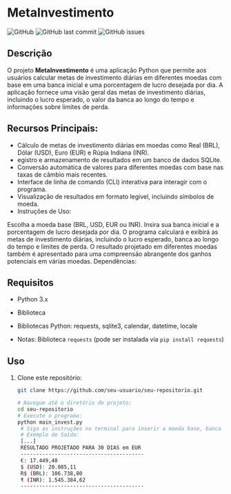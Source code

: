# MetaInvestimento

![GitHub](https://img.shields.io/github/license/seu-usuario/seu-repositorio)
![GitHub last commit](https://img.shields.io/github/last-commit/seu-usuario/seu-repositorio)
![GitHub issues](https://img.shields.io/github/issues-raw/seu-usuario/seu-repositorio)

## Descrição

O projeto **MetaInvestimento** é uma aplicação Python que permite aos usuários calcular metas de investimento diárias em diferentes moedas com base em uma banca inicial e uma porcentagem de lucro desejada por dia. A aplicação fornece uma visão geral das metas de investimento diárias, incluindo o lucro esperado, o valor da banca ao longo do tempo e informações sobre limites de perda.

## Recursos Principais:

- Cálculo de metas de investimento diárias em moedas como Real (BRL), Dólar (USD), Euro (EUR) e Rúpia Indiana (INR).
- egistro e armazenamento de resultados em um banco de dados SQLite.
- Conversão automática de valores para diferentes moedas com base nas taxas de câmbio mais recentes.
- Interface de linha de comando (CLI) interativa para interagir com o programa.
- Visualização de resultados em formato legível, incluindo símbolos de moeda.
- Instruções de Uso:

Escolha a moeda base (BRL, USD, EUR ou INR).
Insira sua banca inicial e a porcentagem de lucro desejada por dia.
O programa calculará e exibirá as metas de investimento diárias, incluindo o lucro esperado, banca ao longo do tempo e limites de perda.
O resultado projetado em diferentes moedas também é apresentado para uma compreensão abrangente dos ganhos potenciais em várias moedas.
Dependências:

## Requisitos

- Python 3.x
- Biblioteca 

- Bibliotecas Python: requests, sqlite3, calendar, datetime, locale
- Notas: Biblioteca `requests` (pode ser instalada via `pip install requests`)

## Uso

1. Clone este repositório:

   ```bash
   git clone https://github.com/seu-usuario/seu-repositorio.git

   # Navegue até o diretório do projeto:
   cd seu-repositorio
   # Execute o programa:
   python main_invest.py
    # Siga as instruções no terminal para inserir a moeda base, banca inicial e porcentagem de lucro por dia.
    # Exemplo de Saída:
    [...]
    RESULTADO PROJETADO PARA 30 DIAS em EUR
    ----------------------------------------
    €: 17.449,40
    $ (USD): 20.085,11
    R$ (BRL): 106.738,80
    ₹ (INR): 1.545.384,62
    ----------------------------------------
